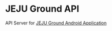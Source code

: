 # JEJU Ground API

API Server for [JEJU Ground Android Application](https://github.com/zzulu/jejuground)
